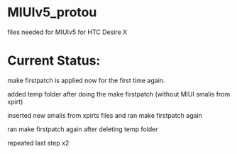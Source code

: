 MIUIv5_protou
=============

files needed for MIUIv5 for HTC Desire X

Current Status:
==============

make firstpatch is applied now for the first time again.

added temp folder after doing the make firstpatch (without MIUI smalis from xpirt)

inserted new smalis from xpirts files and ran make firstpatch again

ran make firstpatch again after deleting temp folder

repeated last step x2

